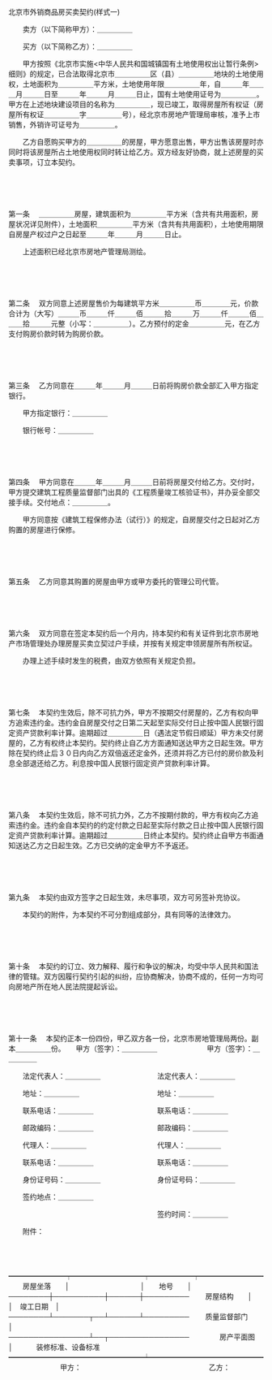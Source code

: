 



北京市外销商品房买卖契约(样式一)



 

　　卖方（以下简称甲方）：＿＿＿＿＿

　　买方（以下简称乙方）：＿＿＿＿＿　　

　　甲方按照《北京市实施&lt;中华人民共和国城镇国有土地使用权出让暂行条例&gt;细则》的规定，已合法取得北京市＿＿＿＿＿区（县）＿＿＿＿＿地块的土地使用权，土地面积为＿＿＿＿＿平方米，土地使用年限＿＿＿＿＿年，自＿＿＿年＿＿＿月＿＿＿日至＿＿＿年＿＿＿月＿＿＿日止，国有土地使用证号为＿＿＿＿＿。甲方在上述地块建设项目的名称为＿＿＿＿＿，现已竣工，取得房屋所有权证（房屋所有权证＿＿＿＿＿字＿＿＿＿＿号），经北京市房地产管理局审核，准予上市销售，外销许可证号为＿＿＿＿＿。

　　乙方自愿购买甲方的＿＿＿＿＿的房屋，甲方愿意出售，甲方出售该房屋时亦同时将该房屋所占土地使用权同时转让给乙方。双方经友好协商，就上述房屋的买卖事项，订立本契约。

　　

　　

第一条
　＿＿＿＿＿房屋，建筑面积为＿＿＿＿＿平方米（含共有共用面积，房屋状况详见附件），土地面积＿＿＿＿＿平方米（含共有共用面积），土地使用期限自房屋产权过户之日起至＿＿＿年＿＿＿月＿＿＿日止。

　　上述面积已经北京市房地产管理局测绘。

　　

　　

第二条
　双方同意上述房屋售价为每建筑平方米＿＿＿＿＿币＿＿＿＿元，价款合计为（大写）＿＿＿币＿＿＿仟＿＿＿佰＿＿＿拾＿＿＿万＿＿＿仟＿＿＿佰＿＿＿拾＿＿＿元整（小写：＿＿＿＿＿）。乙方预付的定金＿＿＿＿＿元，在乙方支付购房价款时转为购房价款。

　　

　　

第三条
　乙方同意在＿＿＿年＿＿＿月＿＿＿日前将购房价款全部汇入甲方指定银行。

　　甲方指定银行：＿＿＿＿＿

　　银行帐号：＿＿＿＿＿

　　

　　

第四条
　甲方同意在＿＿＿年＿＿＿月＿＿＿日前将房屋交付给乙方。交付时，甲方提交建筑工程质量监督部门出具的《工程质量竣工核验证书》，并办妥全部交接手续。交付地点：＿＿＿＿＿。

　　甲方同意按《建筑工程保修办法（试行）》的规定，自房屋交付之日起对乙方购置的房屋进行保修。

　　

　　

第五条
　乙方同意其购置的房屋由甲方或甲方委托的管理公司代管。

　　

　　

第六条
　双方同意在签定本契约后一个月内，持本契约和有关证件到北京市房地产市场管理处办理房屋买卖立契过户手续，并按有关规定申领房屋所有所权证。

　　办理上述手续时发生的税费，由双方依照有关规定负担。

　　

　　

第七条
　本契约生效后，除不可抗力外，甲方不按期交付房屋的，乙方有权向甲方追索违约金。违约金自房屋交付之日第二天起至实际交付日止按中国人民银行固定资产贷款利率计算。逾期超过＿＿＿＿＿日（遇法定节假日顺延）甲方未交付房屋的，乙方有权终止本契约。契约终止自乙方方面通知送达甲方之日起生效。甲方除在契约终止后３０日内向乙方双倍返还定金外，还须并将乙方已付的房价款及利息全部退还给乙方。利息按中国人民银行固定资产贷款利率计算。

　　

　　

第八条
　本契约生效后，除不可抗力外，乙方不按期付款的，甲方有权向乙方追索违约金。违约金自本契约的约定付款之日起至实际付款之日止按中国人民银行固定资产贷款利率计算。逾期超过＿＿＿＿＿日终止本契约。契约终止自甲方书面通知送达乙方之日起生效。乙方已交纳的定金甲方不予返还。

　　

　　

第九条
　本契约由双方签字之日起生效，未尽事项，双方可另签补充协议。

　　本契约的附件，为本契约不可分割组成部分，具有同等的法律效力。

　　

　　

第十条
　本契约的订立、效力解释、履行和争议的解决，均受中华人民共和国法律的管辖。双方因履行契约引起的纠纷，应协商解决，协商不成的，任何一方均可向房地产所在地人民法院提起诉讼。

　　

　　

第十一条
　本契约正本一份四份，甲乙双方各一份，北京市房地管理局两份。副本＿＿＿＿＿份。　　甲方（签字）：＿＿＿＿＿　　　　　　　甲方（签字）：＿＿＿＿＿

　　法定代表人：＿＿＿＿＿　　　　　　　　法定代表人：＿＿＿＿＿

　　地址：＿＿＿＿＿　　　　　　　　　　　地址：＿＿＿＿＿

　　联系电话：＿＿＿＿＿　　　　　　　　　联系电话：＿＿＿＿＿

　　邮政编码：＿＿＿＿＿　　　　　　　　　邮政编码：＿＿＿＿＿

　　代理人：＿＿＿＿＿　　　　　　　　　　代理人：＿＿＿＿＿

　　联系电话：＿＿＿＿＿　　　　　　　　　联系电话：＿＿＿＿＿

　　身份证号码：＿＿＿＿＿　　　　　　　　身份证号码：＿＿＿＿＿　　　　　　　　　　　　　　　　　　　　　　　　　

　　签约地点：＿＿＿＿＿

　　　　　　　　　　　　　　　　　　　　　签约时间：＿＿＿＿＿

　　附件：

　　


　　━━━━━━━━┯━━━━━━━━━━┯━━━━━━┯━━━━━━━━━
　　房屋坐落　　│　　　　　　　　　　│　　地号　　│　　　　　　　　　
　　────────┼──────────┼──────┼─────────
　　房屋结构　　│　　　　　　　　　　│　竣工日期　│　　　　　　　　　
　　────────┴───────┬──┴──────┴─────────
　　质量监督部门　　　　　│　　　　　　　　　　　　　　　　　　　
　　────────────────┴──┬────────────────
　　　　房产平面图　　　　　　　│　　　 装修标准、设备标准　　　
　　━━━━━━━━━━━━━━━━━━━┷━━━━━━━━━━━━━━━━
　　
　　　　　甲方：　　　　　　　　　　　　　　　　　　乙方：